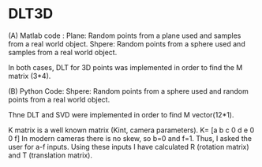 # DLT3D
(A) Matlab code : 
Plane: Random points from a plane used and samples from a real world object. 
Shpere: Random points from a sphere used and samples from a real world object. 

In both cases, DLT for 3D points was implemented in order to find the M matrix (3*4).

(B) Python Code:
Shpere: Random points from a sphere used and random points from a real world object. 

Thne DLT and SVD were implemented in order to find M vector(12*1).


K matrix is a well known matrix (Kint, camera parameters). 
K= [a b c
    0 d e
    0 0 f]
In modern cameras there is no skew, so b=0 and f=1. Thus, I asked the user for a-f inputs. Using these inputs I have calculated R (rotation matrix) and T (translation matrix).
